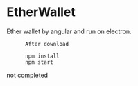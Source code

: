 # EtherWallet


Ether wallet by angular and run on electron.


           
          After download

          npm install
          npm start
          
          
          
  not completed

